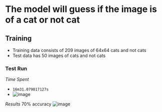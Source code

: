 # The model will guess if the image is of a cat or not cat

## Training
- Training data consists of 209 images of 64x64 cats and not cats
- Test data has 50 images of cats and not cats

### Test Run

*Time Spent* 
- `16m31.079017127s`
- ![image](https://github.com/Leyban/godl/assets/96819910/721fc4ed-1ace-464c-8fb4-e07f5c0ac031)

*Results*
70% accuracy
![image](https://github.com/Leyban/godl/assets/96819910/46bd9eab-6c50-43b2-9cbe-7183c92154ee)
